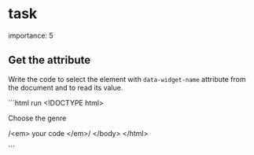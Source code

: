 # task

importance: 5

## Get the attribute

Write the code to select the element with `data-widget-name` attribute from the document and to read its value.

\`\`\`html run &lt;!DOCTYPE html&gt;

Choose the genre

 /&lt;em&gt; your code &lt;/em&gt;/  &lt;/body&gt; &lt;/html&gt;

\`\`\`


